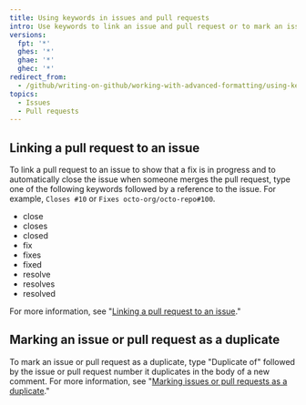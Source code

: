 ```yaml
---
title: Using keywords in issues and pull requests
intro: Use keywords to link an issue and pull request or to mark an issue or pull request as a duplicate.
versions:
  fpt: '*'
  ghes: '*'
  ghae: '*'
  ghec: '*'
redirect_from:
  - /github/writing-on-github/working-with-advanced-formatting/using-keywords-in-issues-and-pull-requests
topics:
  - Issues
  - Pull requests
---
```


## Linking a pull request to an issue

To link a pull request to an issue to show that a fix is in progress and to automatically close the issue when someone merges the pull request, type one of the following keywords followed by a reference to the issue. For example, `Closes #10` or `Fixes octo-org/octo-repo#100`.

* close
* closes
* closed
* fix
* fixes
* fixed
* resolve
* resolves
* resolved

For more information, see "[Linking a pull request to an issue](/issues/tracking-your-work-with-issues/linking-a-pull-request-to-an-issue)."

## Marking an issue or pull request as a duplicate

To mark an issue or pull request as a duplicate, type "Duplicate of" followed by the issue or pull request number it duplicates in the body of a new comment. For more information, see "[Marking issues or pull requests as a duplicate](/issues/tracking-your-work-with-issues/marking-issues-or-pull-requests-as-a-duplicate)."
